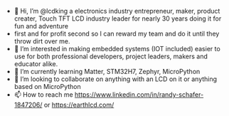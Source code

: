 - 👋 Hi, I’m @lcdking a electronics industry entrepreneur, maker, product creater, Touch TFT LCD industry leader for nearly 30 years doing it for fun and adventure 
- first and for profit second so I can reward my team and do it until they throw dirt over me.
- 👀 I’m interested in making embedded systems (IOT included) easier to use for both professional developers, project leaders, makers and educator alike.
- 🌱 I’m currently learning Matter, STM32H7, Zephyr, MicroPython
- 💞️ I’m looking to collaborate on anything with an LCD on it or anything based on MicroPython
- 📫 How to reach me https://www.linkedin.com/in/randy-schafer-1847206/ or https://earthlcd.com/ 

<!---
lcdking/lcdking is a ✨ special ✨ repository because its `README.md` (this file) appears on your GitHub profile.
You can click the Preview link to take a look at your changes.
--->
